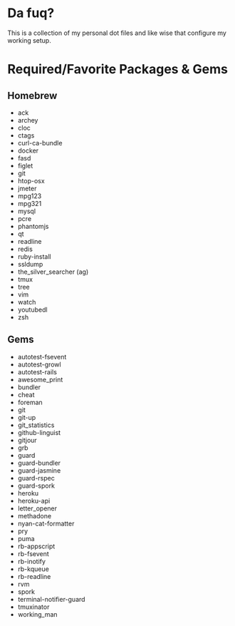 # Da fuq?
This is a collection of my personal dot files and like wise that configure my working setup.

# Required/Favorite Packages & Gems
## Homebrew
- ack
- archey
- cloc
- ctags
- curl-ca-bundle
- docker
- fasd
- figlet
- git
- htop-osx
- jmeter
- mpg123
- mpg321
- mysql
- pcre
- phantomjs
- qt
- readline
- redis
- ruby-install
- ssldump
- the_silver_searcher (ag)
- tmux
- tree
- vim
- watch
- youtubedl
- zsh

## Gems

- autotest-fsevent 
- autotest-growl 
- autotest-rails 
- awesome_print 
- bundler 
- cheat 
- foreman 
- git 
- git-up
- git_statistics 
- github-linguist 
- gitjour 
- grb 
- guard 
- guard-bundler 
- guard-jasmine 
- guard-rspec 
- guard-spork 
- heroku 
- heroku-api 
- letter_opener 
- methadone 
- nyan-cat-formatter 
- pry 
- puma 
- rb-appscript 
- rb-fsevent 
- rb-inotify 
- rb-kqueue 
- rb-readline 
- rvm 
- spork 
- terminal-notifier-guard 
- tmuxinator 
- working_man 

